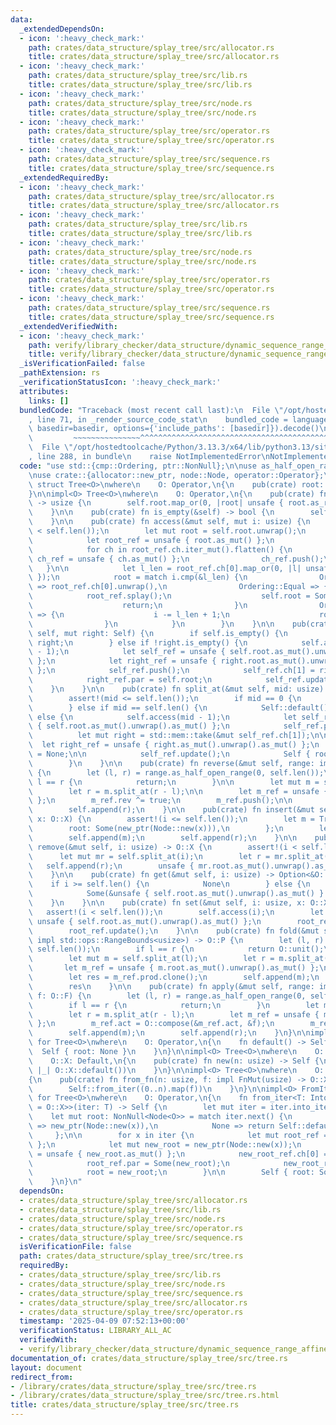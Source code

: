 ```yaml
---
data:
  _extendedDependsOn:
  - icon: ':heavy_check_mark:'
    path: crates/data_structure/splay_tree/src/allocator.rs
    title: crates/data_structure/splay_tree/src/allocator.rs
  - icon: ':heavy_check_mark:'
    path: crates/data_structure/splay_tree/src/lib.rs
    title: crates/data_structure/splay_tree/src/lib.rs
  - icon: ':heavy_check_mark:'
    path: crates/data_structure/splay_tree/src/node.rs
    title: crates/data_structure/splay_tree/src/node.rs
  - icon: ':heavy_check_mark:'
    path: crates/data_structure/splay_tree/src/operator.rs
    title: crates/data_structure/splay_tree/src/operator.rs
  - icon: ':heavy_check_mark:'
    path: crates/data_structure/splay_tree/src/sequence.rs
    title: crates/data_structure/splay_tree/src/sequence.rs
  _extendedRequiredBy:
  - icon: ':heavy_check_mark:'
    path: crates/data_structure/splay_tree/src/allocator.rs
    title: crates/data_structure/splay_tree/src/allocator.rs
  - icon: ':heavy_check_mark:'
    path: crates/data_structure/splay_tree/src/lib.rs
    title: crates/data_structure/splay_tree/src/lib.rs
  - icon: ':heavy_check_mark:'
    path: crates/data_structure/splay_tree/src/node.rs
    title: crates/data_structure/splay_tree/src/node.rs
  - icon: ':heavy_check_mark:'
    path: crates/data_structure/splay_tree/src/operator.rs
    title: crates/data_structure/splay_tree/src/operator.rs
  - icon: ':heavy_check_mark:'
    path: crates/data_structure/splay_tree/src/sequence.rs
    title: crates/data_structure/splay_tree/src/sequence.rs
  _extendedVerifiedWith:
  - icon: ':heavy_check_mark:'
    path: verify/library_checker/data_structure/dynamic_sequence_range_affine_range_sum/src/main.rs
    title: verify/library_checker/data_structure/dynamic_sequence_range_affine_range_sum/src/main.rs
  _isVerificationFailed: false
  _pathExtension: rs
  _verificationStatusIcon: ':heavy_check_mark:'
  attributes:
    links: []
  bundledCode: "Traceback (most recent call last):\n  File \"/opt/hostedtoolcache/Python/3.13.3/x64/lib/python3.13/site-packages/onlinejudge_verify/documentation/build.py\"\
    , line 71, in _render_source_code_stat\n    bundled_code = language.bundle(stat.path,\
    \ basedir=basedir, options={'include_paths': [basedir]}).decode()\n          \
    \         ~~~~~~~~~~~~~~~^^^^^^^^^^^^^^^^^^^^^^^^^^^^^^^^^^^^^^^^^^^^^^^^^^^^^^^^^^^^^^^^^^\n\
    \  File \"/opt/hostedtoolcache/Python/3.13.3/x64/lib/python3.13/site-packages/onlinejudge_verify/languages/rust.py\"\
    , line 288, in bundle\n    raise NotImplementedError\nNotImplementedError\n"
  code: "use std::{cmp::Ordering, ptr::NonNull};\n\nuse as_half_open_range::AsHalfOpenRange;\n\
    \nuse crate::{allocator::new_ptr, node::Node, operator::Operator};\n\npub(crate)\
    \ struct Tree<O>\nwhere\n    O: Operator,\n{\n    pub(crate) root: Option<NonNull<Node<O>>>,\n\
    }\n\nimpl<O> Tree<O>\nwhere\n    O: Operator,\n{\n    pub(crate) fn len(&self)\
    \ -> usize {\n        self.root.map_or(0, |root| unsafe { root.as_ref().len })\n\
    \    }\n\n    pub(crate) fn is_empty(&self) -> bool {\n        self.root.is_none()\n\
    \    }\n\n    pub(crate) fn access(&mut self, mut i: usize) {\n        assert!(i\
    \ < self.len());\n        let mut root = self.root.unwrap();\n        loop {\n\
    \            let root_ref = unsafe { root.as_mut() };\n            root_ref.push();\n\
    \            for ch in root_ref.ch.iter_mut().flatten() {\n                let\
    \ ch_ref = unsafe { ch.as_mut() };\n                ch_ref.push();\n         \
    \   }\n\n            let l_len = root_ref.ch[0].map_or(0, |l| unsafe { l.as_ref().len\
    \ });\n            root = match i.cmp(&l_len) {\n                Ordering::Less\
    \ => root_ref.ch[0].unwrap(),\n                Ordering::Equal => {\n        \
    \            root_ref.splay();\n                    self.root = Some(root);\n\
    \                    return;\n                }\n                Ordering::Greater\
    \ => {\n                    i -= l_len + 1;\n                    root_ref.ch[1].unwrap()\n\
    \                }\n            }\n        }\n    }\n\n    pub(crate) fn append(&mut\
    \ self, mut right: Self) {\n        if self.is_empty() {\n            *self =\
    \ right;\n        } else if !right.is_empty() {\n            self.access(self.len()\
    \ - 1);\n            let self_ref = unsafe { self.root.as_mut().unwrap().as_mut()\
    \ };\n            let right_ref = unsafe { right.root.as_mut().unwrap().as_mut()\
    \ };\n            self_ref.push();\n            self_ref.ch[1] = right.root;\n\
    \            right_ref.par = self.root;\n            self_ref.update();\n    \
    \    }\n    }\n\n    pub(crate) fn split_at(&mut self, mid: usize) -> Self {\n\
    \        assert!(mid <= self.len());\n        if mid == 0 {\n            std::mem::take(self)\n\
    \        } else if mid == self.len() {\n            Self::default()\n        }\
    \ else {\n            self.access(mid - 1);\n            let self_ref = unsafe\
    \ { self.root.as_mut().unwrap().as_mut() };\n            self_ref.push();\n  \
    \          let mut right = std::mem::take(&mut self_ref.ch[1]);\n\n          \
    \  let right_ref = unsafe { right.as_mut().unwrap().as_mut() };\n            right_ref.par\
    \ = None;\n\n            self_ref.update();\n            Self { root: right }\n\
    \        }\n    }\n\n    pub(crate) fn reverse(&mut self, range: impl std::ops::RangeBounds<usize>)\
    \ {\n        let (l, r) = range.as_half_open_range(0, self.len());\n        if\
    \ l == r {\n            return;\n        }\n\n        let mut m = self.split_at(l);\n\
    \        let r = m.split_at(r - l);\n\n        let m_ref = unsafe { m.root.as_mut().unwrap().as_mut()\
    \ };\n        m_ref.rev ^= true;\n        m_ref.push();\n\n        self.append(m);\n\
    \        self.append(r);\n    }\n\n    pub(crate) fn insert(&mut self, i: usize,\
    \ x: O::X) {\n        assert!(i <= self.len());\n        let m = Tree {\n    \
    \        root: Some(new_ptr(Node::new(x))),\n        };\n        let r = self.split_at(i);\n\
    \        self.append(m);\n        self.append(r);\n    }\n\n    pub(crate) fn\
    \ remove(&mut self, i: usize) -> O::X {\n        assert!(i < self.len());\n  \
    \      let mut mr = self.split_at(i);\n        let r = mr.split_at(1);\n     \
    \   self.append(r);\n        unsafe { mr.root.as_mut().unwrap().as_mut() }.val.clone()\n\
    \    }\n\n    pub(crate) fn get(&mut self, i: usize) -> Option<&O::X> {\n    \
    \    if i >= self.len() {\n            None\n        } else {\n            self.access(i);\n\
    \            Some(&unsafe { self.root.as_mut().unwrap().as_mut() }.val)\n    \
    \    }\n    }\n\n    pub(crate) fn set(&mut self, i: usize, x: O::X) {\n     \
    \   assert!(i < self.len());\n        self.access(i);\n        let root_ref =\
    \ unsafe { self.root.as_mut().unwrap().as_mut() };\n        root_ref.val = x;\n\
    \        root_ref.update();\n    }\n\n    pub(crate) fn fold(&mut self, range:\
    \ impl std::ops::RangeBounds<usize>) -> O::P {\n        let (l, r) = range.as_half_open_range(0,\
    \ self.len());\n        if l == r {\n            return O::unit();\n        }\n\
    \        let mut m = self.split_at(l);\n        let r = m.split_at(r - l);\n \
    \       let m_ref = unsafe { m.root.as_mut().unwrap().as_mut() };\n        m_ref.update();\n\
    \        let res = m_ref.prod.clone();\n        self.append(m);\n        self.append(r);\n\
    \        res\n    }\n\n    pub(crate) fn apply(&mut self, range: impl std::ops::RangeBounds<usize>,\
    \ f: O::F) {\n        let (l, r) = range.as_half_open_range(0, self.len());\n\
    \        if l == r {\n            return;\n        }\n        let mut m = self.split_at(l);\n\
    \        let r = m.split_at(r - l);\n        let m_ref = unsafe { m.root.as_mut().unwrap().as_mut()\
    \ };\n        m_ref.act = O::compose(&m_ref.act, &f);\n        m_ref.push();\n\
    \        self.append(m);\n        self.append(r);\n    }\n}\n\nimpl<O> Default\
    \ for Tree<O>\nwhere\n    O: Operator,\n{\n    fn default() -> Self {\n      \
    \  Self { root: None }\n    }\n}\n\nimpl<O> Tree<O>\nwhere\n    O: Operator,\n\
    \    O::X: Default,\n{\n    pub(crate) fn new(n: usize) -> Self {\n        Self::from_fn(n,\
    \ |_| O::X::default())\n    }\n}\n\nimpl<O> Tree<O>\nwhere\n    O: Operator,\n\
    {\n    pub(crate) fn from_fn(n: usize, f: impl FnMut(usize) -> O::X) -> Self {\n\
    \        Self::from_iter((0..n).map(f))\n    }\n}\n\nimpl<O> FromIterator<O::X>\
    \ for Tree<O>\nwhere\n    O: Operator,\n{\n    fn from_iter<T: IntoIterator<Item\
    \ = O::X>>(iter: T) -> Self {\n        let mut iter = iter.into_iter();\n    \
    \    let mut root: NonNull<Node<O>> = match iter.next() {\n            Some(x)\
    \ => new_ptr(Node::new(x)),\n            None => return Self::default(),\n   \
    \     };\n\n        for x in iter {\n            let mut root_ref = unsafe { root.as_mut()\
    \ };\n            let mut new_root = new_ptr(Node::new(x));\n            let new_root_ref\
    \ = unsafe { new_root.as_mut() };\n            new_root_ref.ch[0] = Some(root);\n\
    \            root_ref.par = Some(new_root);\n            new_root_ref.update();\n\
    \            root = new_root;\n        }\n\n        Self { root: Some(root) }\n\
    \    }\n}\n"
  dependsOn:
  - crates/data_structure/splay_tree/src/allocator.rs
  - crates/data_structure/splay_tree/src/lib.rs
  - crates/data_structure/splay_tree/src/node.rs
  - crates/data_structure/splay_tree/src/operator.rs
  - crates/data_structure/splay_tree/src/sequence.rs
  isVerificationFile: false
  path: crates/data_structure/splay_tree/src/tree.rs
  requiredBy:
  - crates/data_structure/splay_tree/src/lib.rs
  - crates/data_structure/splay_tree/src/node.rs
  - crates/data_structure/splay_tree/src/sequence.rs
  - crates/data_structure/splay_tree/src/allocator.rs
  - crates/data_structure/splay_tree/src/operator.rs
  timestamp: '2025-04-09 07:52:13+00:00'
  verificationStatus: LIBRARY_ALL_AC
  verifiedWith:
  - verify/library_checker/data_structure/dynamic_sequence_range_affine_range_sum/src/main.rs
documentation_of: crates/data_structure/splay_tree/src/tree.rs
layout: document
redirect_from:
- /library/crates/data_structure/splay_tree/src/tree.rs
- /library/crates/data_structure/splay_tree/src/tree.rs.html
title: crates/data_structure/splay_tree/src/tree.rs
---
```

